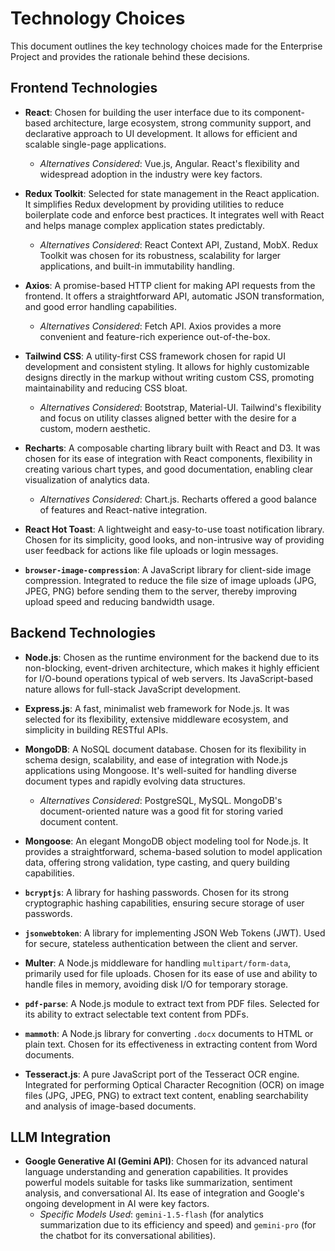 # Technology Choices

This document outlines the key technology choices made for the Enterprise Project and provides the rationale behind these decisions.

## Frontend Technologies

-   **React**: Chosen for building the user interface due to its component-based architecture, large ecosystem, strong community support, and declarative approach to UI development. It allows for efficient and scalable single-page applications.
    -   *Alternatives Considered*: Vue.js, Angular. React's flexibility and widespread adoption in the industry were key factors.

-   **Redux Toolkit**: Selected for state management in the React application. It simplifies Redux development by providing utilities to reduce boilerplate code and enforce best practices. It integrates well with React and helps manage complex application states predictably.
    -   *Alternatives Considered*: React Context API, Zustand, MobX. Redux Toolkit was chosen for its robustness, scalability for larger applications, and built-in immutability handling.

-   **Axios**: A promise-based HTTP client for making API requests from the frontend. It offers a straightforward API, automatic JSON transformation, and good error handling capabilities.
    -   *Alternatives Considered*: Fetch API. Axios provides a more convenient and feature-rich experience out-of-the-box.

-   **Tailwind CSS**: A utility-first CSS framework chosen for rapid UI development and consistent styling. It allows for highly customizable designs directly in the markup without writing custom CSS, promoting maintainability and reducing CSS bloat.
    -   *Alternatives Considered*: Bootstrap, Material-UI. Tailwind's flexibility and focus on utility classes aligned better with the desire for a custom, modern aesthetic.

-   **Recharts**: A composable charting library built with React and D3. It was chosen for its ease of integration with React components, flexibility in creating various chart types, and good documentation, enabling clear visualization of analytics data.
    -   *Alternatives Considered*: Chart.js. Recharts offered a good balance of features and React-native integration.

-   **React Hot Toast**: A lightweight and easy-to-use toast notification library. Chosen for its simplicity, good looks, and non-intrusive way of providing user feedback for actions like file uploads or login messages.

-   **`browser-image-compression`**: A JavaScript library for client-side image compression. Integrated to reduce the file size of image uploads (JPG, JPEG, PNG) before sending them to the server, thereby improving upload speed and reducing bandwidth usage.

## Backend Technologies

-   **Node.js**: Chosen as the runtime environment for the backend due to its non-blocking, event-driven architecture, which makes it highly efficient for I/O-bound operations typical of web servers. Its JavaScript-based nature allows for full-stack JavaScript development.

-   **Express.js**: A fast, minimalist web framework for Node.js. It was selected for its flexibility, extensive middleware ecosystem, and simplicity in building RESTful APIs.

-   **MongoDB**: A NoSQL document database. Chosen for its flexibility in schema design, scalability, and ease of integration with Node.js applications using Mongoose. It's well-suited for handling diverse document types and rapidly evolving data structures.
    -   *Alternatives Considered*: PostgreSQL, MySQL. MongoDB's document-oriented nature was a good fit for storing varied document content.

-   **Mongoose**: An elegant MongoDB object modeling tool for Node.js. It provides a straightforward, schema-based solution to model application data, offering strong validation, type casting, and query building capabilities.

-   **`bcryptjs`**: A library for hashing passwords. Chosen for its strong cryptographic hashing capabilities, ensuring secure storage of user passwords.

-   **`jsonwebtoken`**: A library for implementing JSON Web Tokens (JWT). Used for secure, stateless authentication between the client and server.

-   **Multer**: A Node.js middleware for handling `multipart/form-data`, primarily used for file uploads. Chosen for its ease of use and ability to handle files in memory, avoiding disk I/O for temporary storage.

-   **`pdf-parse`**: A Node.js module to extract text from PDF files. Selected for its ability to extract selectable text content from PDFs.

-   **`mammoth`**: A Node.js library for converting `.docx` documents to HTML or plain text. Chosen for its effectiveness in extracting content from Word documents.

-   **Tesseract.js**: A pure JavaScript port of the Tesseract OCR engine. Integrated for performing Optical Character Recognition (OCR) on image files (JPG, JPEG, PNG) to extract text content, enabling searchability and analysis of image-based documents.

## LLM Integration

-   **Google Generative AI (Gemini API)**: Chosen for its advanced natural language understanding and generation capabilities. It provides powerful models suitable for tasks like summarization, sentiment analysis, and conversational AI. Its ease of integration and Google's ongoing development in AI were key factors.
    -   *Specific Models Used*: `gemini-1.5-flash` (for analytics summarization due to its efficiency and speed) and `gemini-pro` (for the chatbot for its conversational abilities).
